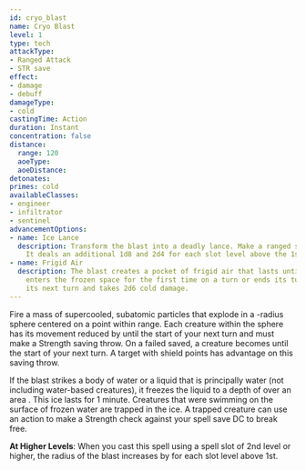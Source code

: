 ```yaml
---
id: cryo_blast
name: Cryo Blast
level: 1
type: tech
attackType:
- Ranged Attack
- STR save
effect:
- damage
- debuff
damageType:
- cold
castingTime: Action
duration: Instant
concentration: false
distance:
  range: 120
  aoeType: 
  aoeDistance: 
detonates: 
primes: cold
availableClasses:
- engineer
- infiltrator
- sentinel
advancementOptions:
- name: Ice Lance
  description: Transform the blast into a deadly lance. Make a ranged spell attack dealing 1d8 cold and 2d4 piercing damage.
    It deals an additional 1d8 and 2d4 for each slot level above the 1st.
- name: Frigid Air
  description: The blast creates a pocket of frigid air that lasts until the end of your next turn. Each creature that
    enters the frozen space for the first time on a turn or ends its turn there becomes primed cold until the end of
    its next turn and takes 2d6 cold damage.
---
```

Fire a mass of supercooled, subatomic particles that explode in a <me-distance length="5" adj/>-radius sphere centered on a point within
range. Each creature within the sphere has its movement reduced by <me-distance length="10"/> until the start of your next turn and must make a
Strength saving throw. On a failed saved, a creature becomes <me-condition id="frozen"/> until the start of your next turn.
A target with shield points has advantage on this saving throw.

If the blast strikes a body of water or a liquid that is principally water (not including water-based creatures), it
freezes the liquid to a depth of <me-distance length="6" tiny/> over an area <me-distance length="25"/>. This ice lasts for 1 minute. Creatures that were
swimming on the surface of frozen water are trapped in the ice. A trapped creature can use an action to make a Strength
check against your spell save DC to break free.

__At Higher Levels__: When you cast this spell using a spell slot of 2nd level or higher, the radius of the blast increases
by <me-distance length="5"/> for each slot level above 1st.
